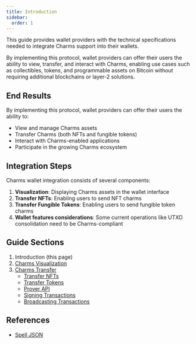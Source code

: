 ```yaml
---
title: Introduction
sidebar:
  order: 1
---
```


This guide provides wallet providers with the technical specifications needed to integrate Charms support into their wallets.

By implementing this protocol, wallet providers can offer their users the ability to view, transfer, and interact with Charms, enabling use cases such as collectibles, tokens, and programmable assets on Bitcoin without requiring additional blockchains or layer-2 solutions.

## End Results

By implementing this protocol, wallet providers can offer their users the ability to:

- View and manage Charms assets
- Transfer Charms (both NFTs and fungible tokens)
- Interact with Charms-enabled applications
- Participate in the growing Charms ecosystem

## Integration Steps

Charms wallet integration consists of several components:

1. **Visualization**: Displaying Charms assets in the wallet interface
2. **Transfer NFTs**: Enabling users to send NFT charms
3. **Transfer Fungible Tokens**: Enabling users to send fungible token charms
4. **Wallet features considerations**: Some current operations like UTXO consolidation need to be Charms-compliant

## Guide Sections

1. Introduction (this page)
2. [Charms Visualization](/guides/wallet-integration/visualization)
3. [Charms Transfer](/guides/wallet-integration/transactions/overview)
   - [Transfer NFTs](/guides/wallet-integration/transactions/nft)
   - [Transfer Tokens](/guides/wallet-integration/transactions/token)
   - [Prover API](/guides/wallet-integration/transactions/prover-api)
   - [Signing Transactions](/guides/wallet-integration/transactions/signing)
   - [Broadcasting Transactions](/guides/wallet-integration/transactions/broadcasting)

## References

- [Spell JSON](/references/spell-json)

